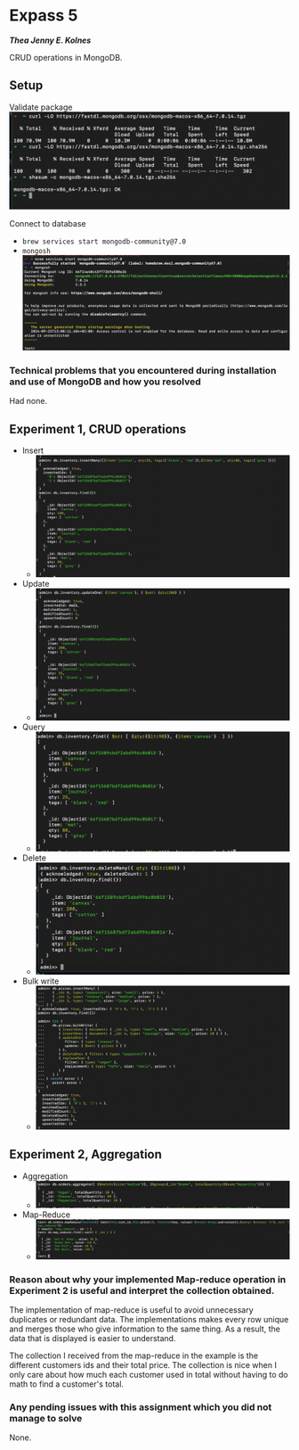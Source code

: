 # Expass 5
_**Thea Jenny E. Kolnes**_

CRUD operations in MongoDB.

## Setup
Validate package
![setup](images/ex5/setup.png)

Connect to database
* `brew services start mongodb-community@7.0`
* `mongosh`
![connect](images/ex5/start.png)

### Technical problems that you encountered during installation and use of MongoDB and how you resolved
Had none.

## Experiment 1, CRUD operations

* Insert
  * ![insert](images/ex5/insert.png)
* Update
  * ![update](images/ex5/update.png)
* Query
  * ![query](images/ex5/query.png)
* Delete
  * ![delete](images/ex5/delete.png)
* Bulk write
  * ![bulk-write](images/ex5/bulk-write.png)

## Experiment 2, Aggregation
* Aggregation
  * ![aggregation](images/ex5/aggregation.png)
* Map-Reduce
  * ![map-reduce](images/ex5/map-reduce.png)

### Reason about why your implemented Map-reduce operation in Experiment 2 is useful and interpret the collection obtained.
The implementation of map-reduce is useful to avoid unnecessary duplicates or redundant data. The implementations makes every row unique and merges those who give information to the same thing. As a result, the data that is displayed is easier to understand.

The collection I received from the map-reduce in the example is the different customers ids and their total price. The collection is nice when I only care about how much each customer used in total without having to do math to find a customer's total.

### Any pending issues with this assignment which you did not manage to solve
None.